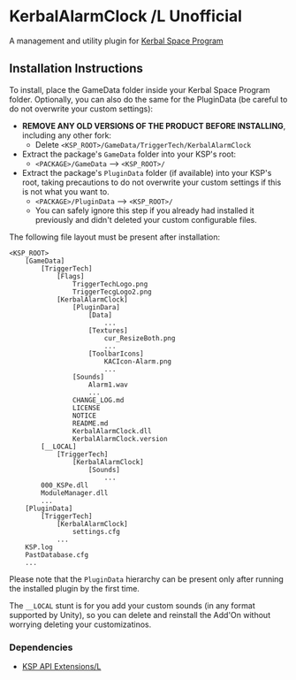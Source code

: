 # KerbalAlarmClock /L Unofficial

A management and utility plugin for [Kerbal Space Program](https://www.kerbalspaceprogram.com/)


## Installation Instructions

To install, place the GameData folder inside your Kerbal Space Program folder. Optionally, you can also do the same for the PluginData (be careful to do not overwrite your custom settings):

* **REMOVE ANY OLD VERSIONS OF THE PRODUCT BEFORE INSTALLING**, including any other fork:
	+ Delete `<KSP_ROOT>/GameData/TriggerTech/KerbalAlarmClock `
* Extract the package's `GameData` folder into your KSP's root:
	+ `<PACKAGE>/GameData` --> `<KSP_ROOT>/`
* Extract the package's `PluginData` folder (if available) into your KSP's root, taking precautions to do not overwrite your custom settings if this is not what you want to.
	+ `<PACKAGE>/PluginData` --> `<KSP_ROOT>/`
	+ You can safely ignore this step if you already had installed it previously and didn't deleted your custom configurable files.

The following file layout must be present after installation:

```
<KSP_ROOT>
	[GameData]
		[TriggerTech]
			[Flags]
				TriggerTechLogo.png
				TriggerTecgLogo2.png
			[KerbalAlarmClock]
				[PluginDara]
					[Data]
						...
					[Textures]
						cur_ResizeBoth.png
						...
					[ToolbarIcons]
						KACIcon-Alarm.png
						...
				[Sounds]
					Alarm1.wav
					...
				CHANGE_LOG.md
				LICENSE
				NOTICE
				README.md
				KerbalAlarmClock.dll
				KerbalAlarmClock.version
		[__LOCAL]
			[TriggerTech]
				[KerbalAlarmClock]
					[Sounds]
						...
		000_KSPe.dll
		ModuleManager.dll
		...
	[PluginData]
		[TriggerTech]
			[KerbalAlarmClock]
				settings.cfg
			...
	KSP.log
	PastDatabase.cfg
	...
```

Please note that the `PluginData` hierarchy can be present only after running the installed plugin by the first time.

The `__LOCAL` stunt is for you add your custom sounds (in any format supported by Unity), so you can delete and reinstall the Add'On without worrying deleting your customizatinos.

### Dependencies

* [KSP API Extensions/L](https://github.com/net-lisias-ksp/KSPAPIExtensions)

